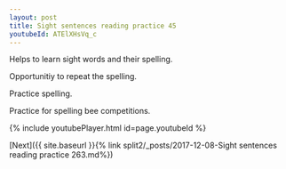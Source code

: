 ```yaml
---
layout: post
title: Sight sentences reading practice 45
youtubeId: ATElXHsVq_c
---
```

 
 
Helps to learn sight words and their spelling.

Opportunitiy to repeat the spelling. 

Practice spelling. 
 
Practice for spelling bee competitions. 
 
{% include youtubePlayer.html id=page.youtubeId %}
 
 

[Next]({{ site.baseurl }}{% link  split2/_posts/2017-12-08-Sight sentences reading practice 263.md%})
 
